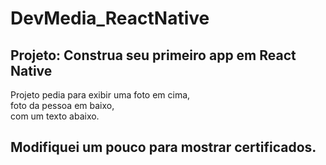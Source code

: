 # DevMedia_ReactNative

## Projeto: Construa seu primeiro app em React Native

Projeto pedia para exibir uma foto em cima,<br>
foto da pessoa em baixo,<br>
com um texto abaixo.<br>

## Modifiquei um pouco para mostrar certificados.
